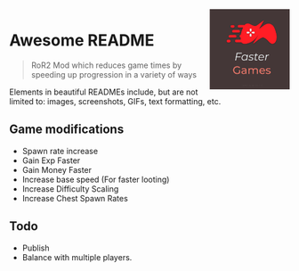 <img src="icon.png" align="right" height="144px" width="144px" />

# Awesome README
> RoR2 Mod which reduces game times by speeding up progression in a variety of ways

Elements in beautiful READMEs include, but are not limited to: images, screenshots, GIFs, text formatting, etc.


## Game modifications
- Spawn rate increase
- Gain Exp Faster
- Gain Money Faster
- Increase base speed (For faster looting)
- Increase Difficulty Scaling
- Increase Chest Spawn Rates

## Todo
- Publish
- Balance with multiple players.
